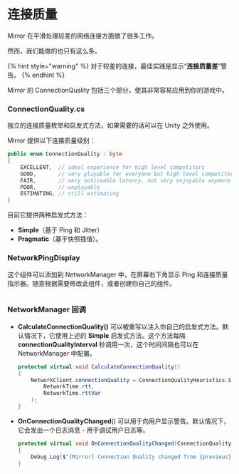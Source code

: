 # 连接质量

Mirror 在平滑处理较差的网络连接方面做了很多工作。

然而，我们能做的也只有这么多。

{% hint style="warning" %}
对于较差的连接，最佳实践是显示“**连接质量差**”警告。
{% endhint %}

Mirror 的 ConnectionQuality 包括三个部分，使其非常容易应用到你的游戏中。

### **ConnectionQuality.cs**

独立的连接质量枚举和启发式方法，如果需要的话可以在 Unity 之外使用。

Mirror 提供以下连接质量级别：

```csharp
public enum ConnectionQuality : byte
{
    EXCELLENT,  // ideal experience for high level competitors
    GOOD,       // very playable for everyone but high level competitors
    FAIR,       // very noticeable latency, not very enjoyable anymore
    POOR,       // unplayable
    ESTIMATING, // still estimating
}
```

目前它提供两种启发式方法：&#x20;

* **Simple**（基于 Ping 和 Jitter）&#x20;
* **Pragmatic**（基于快照插值）。

### NetworkPingDisplay

这个组件可以添加到 NetworkManager 中，在屏幕右下角显示 Ping 和连接质量指示器。随意根据需要修改此组件，或者创建你自己的组件。

<figure><img src="../../.gitbook/assets/2023-06-25 - connection quality, gui, callback.png" alt=""><figcaption></figcaption></figure>

### **NetworkManager 回调**

*   **CalculateConnectionQuality()** 可以被重写以注入你自己的启发式方法。默认情况下，它使用上述的 **Simple** 启发式方法。这个方法每隔 **connectionQualityInterval** 秒调用一次，这个时间间隔也可以在 NetworkManager 中配置。



    ```csharp
    protected virtual void CalculateConnectionQuality()
    {
        NetworkClient.connectionQuality = ConnectionQualityHeuristics.Simple(
            NetworkTime.rtt, 
            NetworkTime.rttVar
        );
    }
    ```
*   **OnConnectionQualityChanged**() 可以用于向用户显示警告。默认情况下，它会发出一个日志消息 - 用于调试用户日志等。



    ```csharp
    protected virtual void OnConnectionQualityChanged(ConnectionQuality previous, ConnectionQuality current)
    {
        Debug.Log($"[Mirror] Connection Quality changed from {previous} to {current}");
    }
    ```

